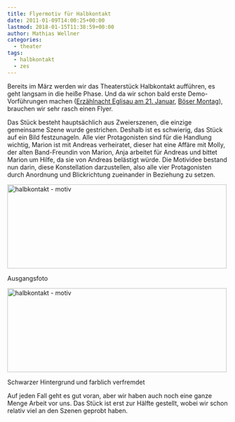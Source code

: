 ```yaml
---
title: Flyermotiv für Halbkontakt
date: 2011-01-09T14:00:25+00:00
lastmod: 2018-01-15T11:38:59+00:00
author: Mathias Wellner
categories:
  - theater
tags:
  - halbkontakt
  - zes
---
```

Bereits im März werden wir das Theaterstück Halbkontakt aufführen, es geht langsam in die heiße Phase. Und da wir schon bald erste Demo-Vorführungen machen ([Erzählnacht Eglisau am 21. Januar](http://www.nordagenda.ch/Erzaehlnacht-Eglisau-nordagenda-44070-21.01.2011-2011.html), [Böser Montag](http://www.boesermontag.ch/)), brauchen wir sehr rasch einen Flyer. 

Das Stück besteht hauptsächlich aus Zweierszenen, die einzige gemeinsame Szene wurde gestrichen. Deshalb ist es schwierig, das Stück auf ein Bild festzunageln. Alle vier Protagonisten sind für die Handlung wichtig, Marion ist mit Andreas verheiratet, dieser hat eine Affäre mit Molly, der alten Band-Freundin von Marion, Anja arbeitet für Andreas und bittet Marion um Hilfe, da sie von Andreas belästigt würde. Die Motividee bestand nun darin, diese Konstellation darzustellen, also alle vier Protagonisten durch Anordnung und Blickrichtung zueinander in Beziehung zu setzen. 

<div style="width: 510px" class="wp-caption aligncenter">
  <a href="http://www.flickr.com/photos/mwellner/5338913596/" title="halbkontakt - motiv by mwellner, on Flickr"><img src="http://farm6.static.flickr.com/5086/5338913596_ec0e3243c8.jpg" width="500" height="191" alt="halbkontakt - motiv" /></a>
  
  <p class="wp-caption-text">
    Ausgangsfoto<br />
  </p>
</div>

<div style="width: 510px" class="wp-caption aligncenter">
  <a href="http://www.flickr.com/photos/mwellner/5338913544/" title="halbkontakt - motiv by mwellner, on Flickr"><img src="http://farm6.static.flickr.com/5168/5338913544_f6f2c76442.jpg" width="500" height="191" alt="halbkontakt - motiv" /></a>
  
  <p class="wp-caption-text">
    Schwarzer Hintergrund und farblich verfremdet<br />
  </p>
</div>

Auf jeden Fall geht es gut voran, aber wir haben auch noch eine ganze Menge Arbeit vor uns. Das Stück ist erst zur Hälfte gestellt, wobei wir schon relativ viel an den Szenen geprobt haben.